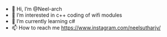 - 👋 Hi, I’m @Neel-arch
- 👀 I’m interested in c++ coding of wifi modules
- 🌱 I’m currently learning c#
- 📫 How to reach me https://www.instagram.com/neelsutharjv/

<!---
Neel-arch/Neel-arch is a ✨ special ✨ repository because its `README.md` (this file) appears on your GitHub profile.
You can click the Preview link to take a look at your changes.
--->
